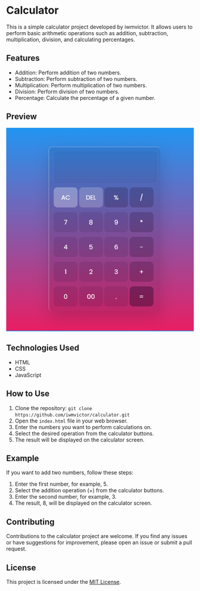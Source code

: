 # Calculator

This is a simple calculator project developed by iwmvictor. It allows users to perform basic arithmetic operations such as addition, subtraction, multiplication, division, and calculating percentages.

## Features

- Addition: Perform addition of two numbers.
- Subtraction: Perform subtraction of two numbers.
- Multiplication: Perform multiplication of two numbers.
- Division: Perform division of two numbers.
- Percentage: Calculate the percentage of a given number.

## Preview

![Calculator](/preview.png)

## Technologies Used

- HTML
- CSS
- JavaScript

## How to Use

1. Clone the repository: `git clone https://github.com/iwmvictor/calculator.git`
2. Open the `index.html` file in your web browser.
3. Enter the numbers you want to perform calculations on.
4. Select the desired operation from the calculator buttons.
5. The result will be displayed on the calculator screen.

## Example

If you want to add two numbers, follow these steps:

1. Enter the first number, for example, 5.
2. Select the addition operation (+) from the calculator buttons.
3. Enter the second number, for example, 3.
4. The result, 8, will be displayed on the calculator screen.

## Contributing

Contributions to the calculator project are welcome. If you find any issues or have suggestions for improvement, please open an issue or submit a pull request.

## License

This project is licensed under the [MIT License](LICENSE).
